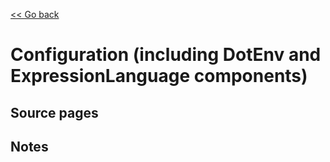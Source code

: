 [<< Go back](https://artoasmith.github.io/sf-preps/)

# Configuration (including DotEnv and ExpressionLanguage components)

## Source pages

## Notes
